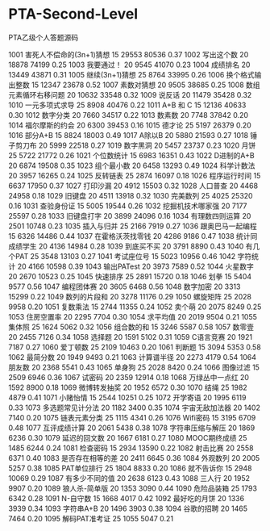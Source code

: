 # PTA-Second-Level
PTA乙级个人答题源码

1001	害死人不偿命的(3n+1)猜想	15	29553	80536	0.37
1002	写出这个数	20	18878	74199	0.25
1003	我要通过！	20	9545	41070	0.23
1004	成绩排名	20	13449	43871	0.31
1005	继续(3n+1)猜想	25	8764	33995	0.26
1006	换个格式输出整数	15	12347	23678	0.52
1007	素数对猜想	20	9505	38685	0.25
1008	数组元素循环右移问题	20	10632	33548	0.32
1009	说反话	20	11479	35428	0.32
1010	一元多项式求导	25	8908	40476	0.22
1011	A+B 和 C	15	12136	40633	0.30
1012	数字分类	20	7660	34517	0.22
1013	数素数	20	7748	37842	0.20
1014	福尔摩斯的约会	20	6300	39453	0.16
1015	德才论	25	5197	26379	0.20
1016	部分A+B	15	8824	18003	0.49
1017	A除以B	20	5880	21593	0.27
1018	锤子剪刀布	20	5999	22518	0.27
1019	数字黑洞	20	5457	23737	0.23
1020	月饼	25	5722	21772	0.26
1021	个位数统计	15	6983	16351	0.43
1022	D进制的A+B	20	6874	19508	0.35
1023	组个最小数	20	6458	13293	0.49
1024	科学计数法	20	3957	16265	0.24
1025	反转链表	25	2874	16097	0.18
1026	程序运行时间	15	6637	17950	0.37
1027	打印沙漏	20	4912	15503	0.32
1028	人口普查	20	4468	24958	0.18
1029	旧键盘	20	4511	13918	0.32
1030	完美数列	25	4025	25320	0.16
1031	查验身份证	15	5005	19544	0.26
1032	挖掘机技术哪家强	20	7177	25597	0.28
1033	旧键盘打字	20	3899	24096	0.16
1034	有理数四则运算	20	2501	10748	0.23
1035	插入与归并	25	2166	7919	0.27
1036	跟奥巴马一起编程	15	6326	14486	0.44
1037	在霍格沃茨找零钱	20	4286	9186	0.47
1038	统计同成绩学生	20	4136	14984	0.28
1039	到底买不买	20	3791	8890	0.43
1040	有几个PAT	25	3548	13103	0.27
1041	考试座位号	15	5023	10956	0.46
1042	字符统计	20	4166	10598	0.39
1043	输出PATest	20	3973	7589	0.52
1044	火星数字	20	2670	10523	0.25
1045	快速排序	25	2891	15720	0.18
1046	划拳	15	5404	9577	0.56
1047	编程团体赛	20	3605	6468	0.56
1048	数字加密	20	3313	15299	0.22
1049	数列的片段和	20	3278	11176	0.29
1050	螺旋矩阵	25	2028	9958	0.20
1051	复数乘法	15	2744	11355	0.24
1052	卖个萌	20	2075	8249	0.25
1053	住房空置率	20	2295	7704	0.30
1054	求平均值	20	2019	9504	0.21
1055	集体照	25	1624	5062	0.32
1056	组合数的和	15	3246	5587	0.58
1057	数零壹	20	2455	7126	0.34
1058	选择题	20	1591	5102	0.31
1059	C语言竞赛	20	1921	7187	0.27
1060	爱丁顿数	25	2109	10463	0.20
1061	判断题	15	3094	5353	0.58
1062	最简分数	20	1949	9493	0.21
1063	计算谱半径	20	2273	4179	0.54
1064	朋友数	20	2368	5541	0.43
1065	单身狗	25	2028	8420	0.24
1066	图像过滤	15	2509	6946	0.36
1067	试密码	20	2359	12914	0.18
1068	万绿丛中一点红	20	1592	8900	0.18
1069	微博转发抽奖	20	1952	6572	0.30
1070	结绳	25	1982	4879	0.41
1071	小赌怡情	15	2544	10251	0.25
1072	开学寄语	20	1995	6119	0.33
1073	多选题常见计分法	20	1182	3400	0.35
1074	宇宙无敌加法器	20	1402	7140	0.20
1075	链表元素分类	25	1115	4341	0.26
1076	Wifi密码	15	3195	6709	0.48
1077	互评成绩计算	20	2061	5438	0.38
1078	字符串压缩与解压	20	1869	6236	0.30
1079	延迟的回文数	20	1667	6181	0.27
1080	MOOC期终成绩	25	1485	6244	0.24
1081	检查密码	15	2934	13590	0.22
1082	射击比赛	20	2558	6371	0.40
1083	是否存在相等的差	20	2411	6645	0.36
1084	外观数列	20	2005	5257	0.38
1085	PAT单位排行	25	1804	8833	0.20
1086	就不告诉你	15	2948	10069	0.29
1087	有多少不同的值	20	2638	6123	0.43
1088	三人行	20	1952	9907	0.20
1089	狼人杀-简单版	20	1353	3090	0.44
1090	危险品装箱	25	1793	6342	0.28
1091	N-自守数	15	1668	4017	0.42
1092	最好吃的月饼	20	1336	3939	0.34
1093	字符串A+B	20	1496	3903	0.38
1094	谷歌的招聘	20	1465	7464	0.20
1095	解码PAT准考证	25	1055	5047	0.21